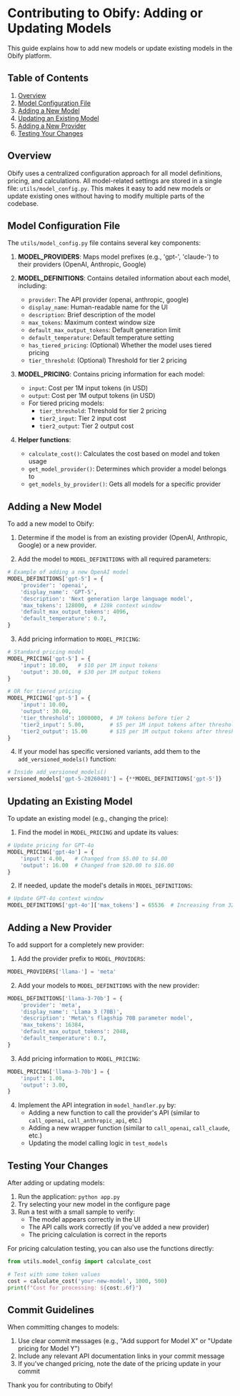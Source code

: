 # Contributing to Obify: Adding or Updating Models

This guide explains how to add new models or update existing models in the Obify platform.

## Table of Contents
1. [Overview](#overview)
2. [Model Configuration File](#model-configuration-file)
3. [Adding a New Model](#adding-a-new-model)
4. [Updating an Existing Model](#updating-an-existing-model)
5. [Adding a New Provider](#adding-a-new-provider)
6. [Testing Your Changes](#testing-your-changes)

## Overview

Obify uses a centralized configuration approach for all model definitions, pricing, and calculations. All model-related settings are stored in a single file: `utils/model_config.py`. This makes it easy to add new models or update existing ones without having to modify multiple parts of the codebase.

## Model Configuration File

The `utils/model_config.py` file contains several key components:

1. **MODEL_PROVIDERS**: Maps model prefixes (e.g., 'gpt-', 'claude-') to their providers (OpenAI, Anthropic, Google)
2. **MODEL_DEFINITIONS**: Contains detailed information about each model, including:
   - `provider`: The API provider (openai, anthropic, google)
   - `display_name`: Human-readable name for the UI
   - `description`: Brief description of the model
   - `max_tokens`: Maximum context window size
   - `default_max_output_tokens`: Default generation limit
   - `default_temperature`: Default temperature setting
   - `has_tiered_pricing`: (Optional) Whether the model uses tiered pricing
   - `tier_threshold`: (Optional) Threshold for tier 2 pricing

3. **MODEL_PRICING**: Contains pricing information for each model:
   - `input`: Cost per 1M input tokens (in USD)
   - `output`: Cost per 1M output tokens (in USD)
   - For tiered pricing models:
     - `tier_threshold`: Threshold for tier 2 pricing
     - `tier2_input`: Tier 2 input cost
     - `tier2_output`: Tier 2 output cost

4. **Helper functions**:
   - `calculate_cost()`: Calculates the cost based on model and token usage
   - `get_model_provider()`: Determines which provider a model belongs to
   - `get_models_by_provider()`: Gets all models for a specific provider

## Adding a New Model

To add a new model to Obify:

1. Determine if the model is from an existing provider (OpenAI, Anthropic, Google) or a new provider.

2. Add the model to `MODEL_DEFINITIONS` with all required parameters:

```python
# Example of adding a new OpenAI model
MODEL_DEFINITIONS['gpt-5'] = {
    'provider': 'openai',
    'display_name': 'GPT-5',
    'description': 'Next generation large language model',
    'max_tokens': 128000,  # 128k context window
    'default_max_output_tokens': 4096,
    'default_temperature': 0.7,
}
```

3. Add pricing information to `MODEL_PRICING`:

```python
# Standard pricing model
MODEL_PRICING['gpt-5'] = {
    'input': 10.00,   # $10 per 1M input tokens
    'output': 30.00,  # $30 per 1M output tokens
}

# OR for tiered pricing
MODEL_PRICING['gpt-5'] = {
    'input': 10.00,
    'output': 30.00,
    'tier_threshold': 1000000,  # 1M tokens before tier 2
    'tier2_input': 5.00,        # $5 per 1M input tokens after threshold
    'tier2_output': 15.00       # $15 per 1M output tokens after threshold
}
```

4. If your model has specific versioned variants, add them to the `add_versioned_models()` function:

```python
# Inside add_versioned_models()
versioned_models['gpt-5-20260401'] = {**MODEL_DEFINITIONS['gpt-5']}
```

## Updating an Existing Model

To update an existing model (e.g., changing the price):

1. Find the model in `MODEL_PRICING` and update its values:

```python
# Update pricing for GPT-4o
MODEL_PRICING['gpt-4o'] = {
    'input': 4.00,   # Changed from $5.00 to $4.00
    'output': 16.00  # Changed from $20.00 to $16.00
}
```

2. If needed, update the model's details in `MODEL_DEFINITIONS`:

```python
# Update GPT-4o context window
MODEL_DEFINITIONS['gpt-4o']['max_tokens'] = 65536  # Increasing from 32k to 64k
```

## Adding a New Provider

To add support for a completely new provider:

1. Add the provider prefix to `MODEL_PROVIDERS`:

```python
MODEL_PROVIDERS['llama-'] = 'meta'
```

2. Add your models to `MODEL_DEFINITIONS` with the new provider:

```python
MODEL_DEFINITIONS['llama-3-70b'] = {
    'provider': 'meta',
    'display_name': 'Llama 3 (70B)',
    'description': 'Meta\'s flagship 70B parameter model',
    'max_tokens': 16384,
    'default_max_output_tokens': 2048,
    'default_temperature': 0.7,
}
```

3. Add pricing information to `MODEL_PRICING`:

```python
MODEL_PRICING['llama-3-70b'] = {
    'input': 1.00,
    'output': 3.00,
}
```

4. Implement the API integration in `model_handler.py` by:
   - Adding a new function to call the provider's API (similar to `call_openai`, `call_anthropic_api`, etc.)
   - Adding a new wrapper function (similar to `call_openai`, `call_claude`, etc.)
   - Updating the model calling logic in `test_models`

## Testing Your Changes

After adding or updating models:

1. Run the application: `python app.py`
2. Try selecting your new model in the configure page
3. Run a test with a small sample to verify:
   - The model appears correctly in the UI
   - The API calls work correctly (if you've added a new provider)
   - The pricing calculation is correct in the reports

For pricing calculation testing, you can also use the functions directly:

```python
from utils.model_config import calculate_cost

# Test with some token values
cost = calculate_cost('your-new-model', 1000, 500)
print(f"Cost for processing: ${cost:.6f}")
```

## Commit Guidelines

When committing changes to models:

1. Use clear commit messages (e.g., "Add support for Model X" or "Update pricing for Model Y")
2. Include any relevant API documentation links in your commit message
3. If you've changed pricing, note the date of the pricing update in your commit

Thank you for contributing to Obify!
